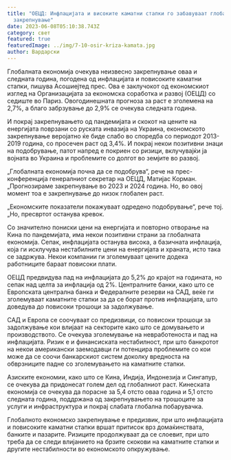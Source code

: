 ```yaml
---
title: "ОЕЦД: Инфлацијата и високите каматни стапки го забавуваат глобалното
  закрепнување"
date: 2023-06-08T05:10:38.743Z
category: свет
featured: true
featuredImage: ../img/7-10-osir-kriza-kamata.jpg
author: Вардарски
---
```

Глобалната економија очекува неизвесно закрепнување оваа и следната година, погодена од инфлацијата и повисоките каматни стапки, пишува Асошиејтед прес. Ова е заклучокот од економскиот изглед на Организацијата за економска соработка и развој (ОЕЦД) со седиште во Париз. Овогодинешната прогноза за раст е зголемена на 2,7%, а благо забрзување до 2,9% се очекува следната година.

И покрај закрепнувањето од пандемијата и скокот на цените на енергијата поврзани со руската инвазија на Украина, економското закрепнување веројатно ќе биде слабо во споредба со периодот 2013-2019 година, со просечен раст од 3,4%. И покрај некои позитивни знаци на подобрување, патот напред е покриен со ризици, вклучувајќи ја војната во Украина и проблемите со долгот во земјите во развој.

„Глобалната економија почна да се подобрува“, рече на прес-конференција генералниот секретар на ОЕЦД, Матијас Корман. „Прогнозираме закрепнување во 2023 и 2024 година. Но, во овој момент тоа е закрепнување до низок глобален раст.

„Економските показатели покажуваат одредено подобрување“, рече тој. „Но, пресвртот останува кревок.

Со значително пониски цени на енергијата и повторно отворање на Кина по пандемијата, има некои позитивни страни за глобалната економија. Сепак, инфлацијата останува висока, а базичната инфлација, која ги исклучува нестабилните цени на енергијата и храната, исто така се задржува. Некои компании ги зголемуваат цените додека работниците бараат повисоки плати.

ОЕЦД предвидува пад на инфлацијата до 5,2% до крајот на годината, но сепак над целта за инфлација од 2%. Централните банки, како што се Европската централна банка и Федералните резерви на САД, веќе ги зголемуваат каматните стапки за да се борат против инфлацијата, што доведува до повисоки трошоци за задолжување.

САД и Европа се соочуваат со предизвици, со повисоки трошоци за задолжување кои влијаат на секторите како што се домувањето и производството. Се очекува зголемување на невработеноста и пад на инфлацијата. Ризик е и финансиската нестабилност, при што банкротот на некои американски заемодавци ги потенцира проблемите со кои може да се соочи банкарскиот систем доколку вредноста на обврзниците падне со зголемувањето на каматните стапки.

Азиските економии, како што се Кина, Индија, Индонезија и Сингапур, се очекува да придонесат голем дел од глобалниот раст. Кинеската економија се очекува да порасне за 5,4 отсто оваа година и 5,1 отсто следната година, поддржана од закрепнувањето на трошоците за услуги и инфраструктура и покрај слабата глобална побарувачка.

Глобалното економско закрепнување е предизвик, при што инфлацијата и повисоките каматни стапки вршат притисок врз домаќинствата, банките и пазарите. Ризиците продолжуваат да се слоевит, при што треба да се следи влијанието на брзите скокови на каматните стапки и другите нестабилности во економското опкружување.